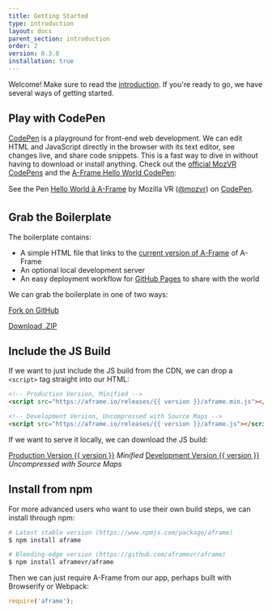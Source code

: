 ```yaml
---
title: Getting Started
type: introduction
layout: docs
parent_section: introduction
order: 2
version: 0.3.0
installation: true
---
```


<script async src="//assets.codepen.io/assets/embed/ei.js"></script>

Welcome! Make sure to read the [introduction][introduction]. If you're ready to
go, we have several ways of getting started.

<!--toc-->

## Play with CodePen

[CodePen][codepen] is a playground for front-end web development. We can edit
HTML and JavaScript directly in the browser with its text editor, see changes
live, and share code snippets. This is a fast way to dive in without having to
download or install anything. Check out the [official MozVR
CodePens](http://codepen.io/mozvr/) and the [A-Frame Hello World
CodePen][codepen]:

<p data-height="300" data-theme-id="0" data-slug-hash="BjygdO" data-default-tab="html" data-user="mozvr" class="codepen">See the Pen <a href="http://codepen.io/team/mozvr/pen/BjygdO/">Hello World â A-Frame</a> by Mozilla VR (<a href="http://codepen.io/mozvr">@mozvr</a>) on <a href="http://codepen.io">CodePen</a>.</p>

## Grab the Boilerplate

The boilerplate contains:

- A simple HTML file that links to the [current version of A-Frame](#builds-prod) of A-Frame
- An optional local development server
- An easy deployment workflow for [GitHub Pages][ghpages] to share with the world

We can grab the boilerplate in one of two ways:

<a class="btn btn-download" href="https://github.com/aframevr/aframe-boilerplate/">Fork on GitHub</a>

<a class="btn btn-download" href="https://github.com/aframevr/aframe-boilerplate/archive/master.zip" download="aframe-boilerplate.zip">Download .ZIP<span></span></a>

## Include the JS Build

If we want to just include the JS build from the CDN, we can drop a `<script>` tag straight into our HTML:

```html
<!-- Production Version, Minified -->
<script src="https://aframe.io/releases/{{ version }}/aframe.min.js"></script>

<!-- Development Version, Uncompressed with Source Maps -->
<script src="https://aframe.io/releases/{{ version }}/aframe.js"></script>
```

If we want to serve it locally, we can download the JS build:

<a id="builds-prod" class="btn btn-download" href="https://aframe.io/releases/{{ version }}/aframe.min.js" download>Production Version <span>{{ version }}</span></a> <em class="install-note">Minified</em>
<a id="builds-dev" class="btn btn-download" href="https://aframe.io/releases/{{ version }}/aframe.js" download>Development Version <span>{{ version }}</span></a> <em class="install-note">Uncompressed with Source Maps</em>

## Install from npm

For more advanced users who want to use their own build steps, we can install through npm:

```bash
# Latest stable version (https://www.npmjs.com/package/aframe)
$ npm install aframe

# Bleeding-edge version (https://github.com/aframevr/aframe)
$ npm install aframevr/aframe
```

Then we can just require A-Frame from our app, perhaps built with Browserify or Webpack:

```js
require('aframe');
```

[codepen]: http://codepen.io/team/mozvr/pen/BjygdO
[introduction]: ./index.md
[ghpages]: https://pages.github.com/
